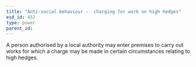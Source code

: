 ```yaml
---
title: "Anti-social behaviour -  charging for work on high hedges"
esd_id: 452
type: power
parent_id:  
---
```


A person authorised by a local authority may enter premises to carry out works for which a charge may be made in certain circumstances relating to high hedges.

